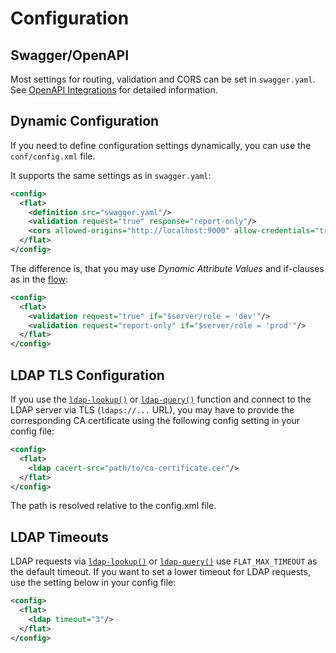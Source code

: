# Configuration

## Swagger/OpenAPI

Most settings for routing, validation and CORS can be set in `swagger.yaml`. See [OpenAPI Integrations](OpenAPI/README.md) for detailed information.


## Dynamic Configuration

If you need to define configuration settings dynamically, you can use the `conf/config.xml` file.

It supports the same settings as in `swagger.yaml`:

```xml
<config>
  <flat>
    <definition src="swagger.yaml"/>
    <validation request="true" response="report-only"/>
    <cors allowed-origins="http://localhost:9000" allow-credentials="true"/>
  </flat>
</config>
```

The difference is, that you may use _Dynamic Attribute Values_ and if-clauses as in the [flow](flow.md):

```xml
<config>
  <flat>
    <validation request="true" if="$server/role = 'dev'"/>
    <validation request="report-only" if="$server/role = 'prod'"/>
  </flat>
</config>
```

## LDAP TLS Configuration

If you use the [`ldap-lookup()`](/reference/functions/ldap-lookup.md) or
[`ldap-query()`](/reference/functions/ldap-query.md) function and connect to the LDAP server via TLS
(`ldaps://...` URL), you may have to provide the corresponding CA certificate using the following config setting in your config file:

```xml
<config>
  <flat>
    <ldap cacert-src="path/to/ca-certificate.cer"/>
  </flat>
</config>
```

The path is resolved relative to the config.xml file.

## LDAP Timeouts

LDAP requests via [`ldap-lookup()`](/reference/functions/ldap-lookup.md) or
[`ldap-query()`](/reference/functions/ldap-query.md) use `FLAT_MAX_TIMEOUT` as the default timeout.
If you want to set a lower timeout for LDAP requests, use the setting below in your config file:

```xml
<config>
  <flat>
    <ldap timeout="3"/>
  </flat>
</config>
```
